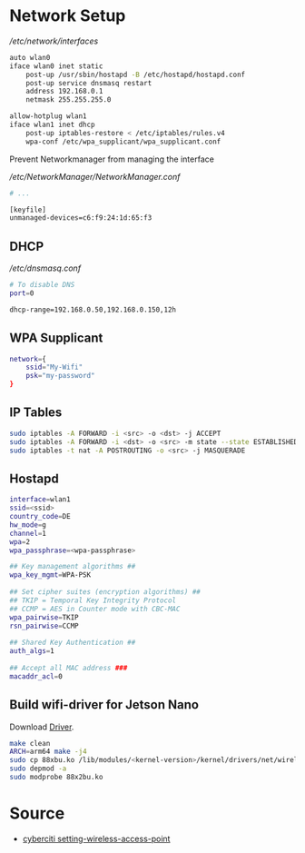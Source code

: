 
# Network Setup

*/etc/network/interfaces*

```bash
auto wlan0
iface wlan0 inet static
	post-up /usr/sbin/hostapd -B /etc/hostapd/hostapd.conf
	post-up service dnsmasq restart
    address 192.168.0.1
    netmask 255.255.255.0

allow-hotplug wlan1
iface wlan1 inet dhcp
	post-up iptables-restore < /etc/iptables/rules.v4
	wpa-conf /etc/wpa_supplicant/wpa_supplicant.conf
```

Prevent Networkmanager from managing the interface

*/etc/NetworkManager/NetworkManager.conf*

```bash
# ...

[keyfile]
unmanaged-devices=c6:f9:24:1d:65:f3
```

## DHCP

*/etc/dnsmasq.conf*

```bash
# To disable DNS
port=0

dhcp-range=192.168.0.50,192.168.0.150,12h
```

## WPA Supplicant

```bash
network={
	ssid="My-Wifi"
	psk="my-password"
}
```

## IP Tables
```bash
sudo iptables -A FORWARD -i <src> -o <dst> -j ACCEPT
sudo iptables -A FORWARD -i <dst> -o <src> -m state --state ESTABLISHED,RELATED -j ACCEPT
sudo iptables -t nat -A POSTROUTING -o <src> -j MASQUERADE
```

## Hostapd

```bash
interface=wlan1
ssid=<ssid>
country_code=DE
hw_mode=g
channel=1
wpa=2
wpa_passphrase=<wpa-passphrase>

## Key management algorithms ##
wpa_key_mgmt=WPA-PSK
 
## Set cipher suites (encryption algorithms) ##
## TKIP = Temporal Key Integrity Protocol
## CCMP = AES in Counter mode with CBC-MAC
wpa_pairwise=TKIP
rsn_pairwise=CCMP
 
## Shared Key Authentication ##
auth_algs=1
 
## Accept all MAC address ###
macaddr_acl=0
```

## Build wifi-driver for Jetson Nano

Download [Driver](https://www.tp-link.com/de/support/download/archer-t4u/v3/).

```bash
make clean
ARCH=arm64 make -j4
sudo cp 88xbu.ko /lib/modules/<kernel-version>/kernel/drivers/net/wireless
sudo depmod -a
sudo modprobe 88x2bu.ko
```
# Source
* [cyberciti setting-wireless-access-point](https://www.cyberciti.biz/faq/debian-ubuntu-linux-setting-wireless-access-point/)
